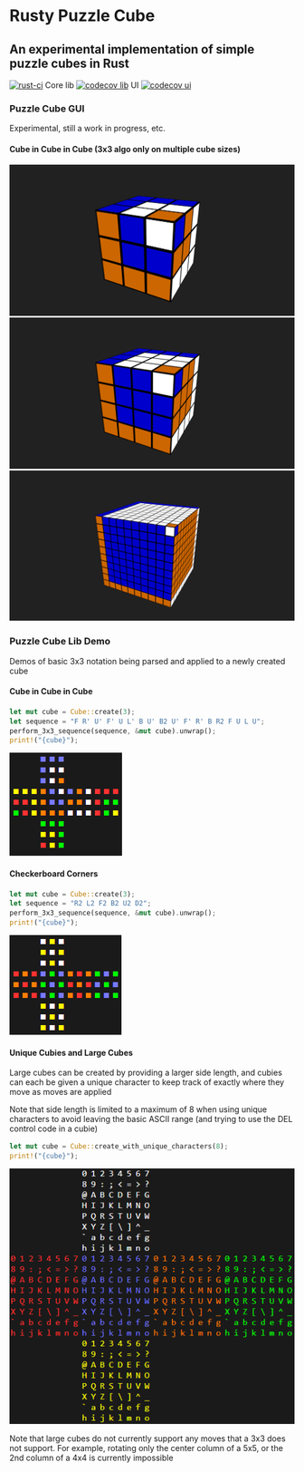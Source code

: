 # Rusty Puzzle Cube

## An experimental implementation of simple puzzle cubes in Rust

[![rust-ci](https://github.com/MikeCroall/rusty-puzzle-cube/actions/workflows/rust-ci.yml/badge.svg)](https://github.com/MikeCroall/rusty-puzzle-cube/actions) Core lib [![codecov lib](https://codecov.io/gh/MikeCroall/rusty-puzzle-cube/graph/badge.svg?flag=lib&precision=1&token=FAL4WFJ2ID)](https://codecov.io/gh/MikeCroall/rusty-puzzle-cube) UI [![codecov ui](https://codecov.io/gh/MikeCroall/rusty-puzzle-cube/graph/badge.svg?flag=ui&precision=1&token=FAL4WFJ2ID)](https://codecov.io/gh/MikeCroall/rusty-puzzle-cube)

### Puzzle Cube GUI

Experimental, still a work in progress, etc.

#### Cube in Cube in Cube (3x3 algo only on multiple cube sizes)

![Cube in Cube in Cube 3d 3x3 screenshot](img/3x3-3d-cicic.png)
![Cube in Cube in Cube 3d 4x4 screenshot](img/4x4-3d-cicic.png)
![Cube in Cube in Cube 3d 10x10 screenshot](img/10x10-3d-cicic.png)

### Puzzle Cube Lib Demo

Demos of basic 3x3 notation being parsed and applied to a newly created cube

#### Cube in Cube in Cube

```rust
let mut cube = Cube::create(3);
let sequence = "F R' U' F' U L' B U' B2 U' F' R' B R2 F U L U";
perform_3x3_sequence(sequence, &mut cube).unwrap();
print!("{cube}");
```

![Cube in Cube in Cube output screenshot](img/cube-in-cube-in-cube.png)

#### Checkerboard Corners

```rust
let mut cube = Cube::create(3);
let sequence = "R2 L2 F2 B2 U2 D2";
perform_3x3_sequence(sequence, &mut cube).unwrap();
print!("{cube}");
```

![Checkerboard Corners output screenshot](img/checkerboard-corners.png)

#### Unique Cubies and Large Cubes

Large cubes can be created by providing a larger side length, and cubies can each be given a unique character to keep track of exactly where they move as moves are applied

Note that side length is limited to a maximum of 8 when using unique characters to avoid leaving the basic ASCII range (and trying to use the DEL control code in a cubie)

```rust
let mut cube = Cube::create_with_unique_characters(8);
print!("{cube}");
```

![Big Cube and Unique Cubie output screenshot](img/big-cube-unique-cubie.png)

Note that large cubes do not currently support any moves that a 3x3 does not support.
For example, rotating only the center column of a 5x5, or the 2nd column of a 4x4 is currently impossible
